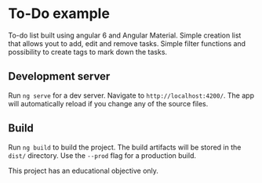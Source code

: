 # To-Do example

To-do list built using angular 6 and Angular Material. Simple creation list that allows yout to add, edit and remove tasks. Simple filter functions and possibility to create tags to mark down the tasks.

## Development server

Run `ng serve` for a dev server. Navigate to `http://localhost:4200/`. The app will automatically reload if you change any of the source files.

## Build

Run `ng build` to build the project. The build artifacts will be stored in the `dist/` directory. Use the `--prod` flag for a production build.


This project has an educational objective only.
